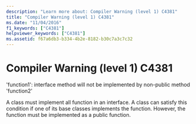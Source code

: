 ```yaml
---
description: "Learn more about: Compiler Warning (level 1) C4381"
title: "Compiler Warning (level 1) C4381"
ms.date: "11/04/2016"
f1_keywords: ["C4381"]
helpviewer_keywords: ["C4381"]
ms.assetid: f67a6db3-b334-4b2e-8182-b30c7a3c7c32
---
```

# Compiler Warning (level 1) C4381

'function1': interface method will not be implemented by non-public method 'function2'

A class must implement all function in an interface. A class can satisfy this condition if one of its base classes implements the function. However, the function must be implemented as a public function.
